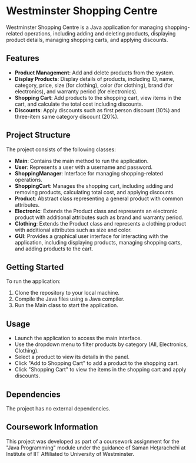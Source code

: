 # Westminster Shopping Centre

Westminster Shopping Centre is a Java application for managing shopping-related operations, including adding and deleting products, displaying product details, managing shopping carts, and applying discounts.

## Features

- **Product Management**: Add and delete products from the system.
- **Display Products**: Display details of products, including ID, name, category, price, size (for clothing), color (for clothing), brand (for electronics), and warranty period (for electronics).
- **Shopping Cart**: Add products to the shopping cart, view items in the cart, and calculate the total cost including discounts.
- **Discounts**: Apply discounts such as first person discount (10%) and three-item same category discount (20%).

## Project Structure

The project consists of the following classes:

- **Main**: Contains the main method to run the application.
- **User**: Represents a user with a username and password.
- **ShoppingManager**: Interface for managing shopping-related operations.
- **ShoppingCart**: Manages the shopping cart, including adding and removing products, calculating total cost, and applying discounts.
- **Product**: Abstract class representing a general product with common attributes.
- **Electronic**: Extends the Product class and represents an electronic product with additional attributes such as brand and warranty period.
- **Clothing**: Extends the Product class and represents a clothing product with additional attributes such as size and color.
- **GUI**: Provides a graphical user interface for interacting with the application, including displaying products, managing shopping carts, and adding products to the cart.

## Getting Started

To run the application:

1. Clone the repository to your local machine.
2. Compile the Java files using a Java compiler.
3. Run the Main class to start the application.

## Usage

- Launch the application to access the main interface.
- Use the dropdown menu to filter products by category (All, Electronics, Clothing).
- Select a product to view its details in the panel.
- Click "Add to Shopping Cart" to add a product to the shopping cart.
- Click "Shopping Cart" to view the items in the shopping cart and apply discounts.

## Dependencies

The project has no external dependencies.

## Coursework Information

This project was developed as part of a coursework assignment for the "Java Programming" module under the guidance of Saman Heƫarachchi at Institute of IIT Affiliated to University of Westminster.
